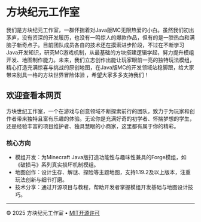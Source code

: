 # 方块纪元工作室

我们是方块纪元工作室，一群怀揣着对Java版MC无限热爱的小白。虽然我们初出茅庐，没有资深的开发履历，也没有一鸣惊人的爆款作品，但有的是一腔热血和满脑子新奇点子。目前团队成员各自的技术还在摸索进步阶段，不过在不断学习Java开发知识，研究MC游戏机制，从最基础的方块搭建逻辑学起，努力提升模组开发、地图制作能力。未来，我们立志创作出能让玩家眼前一亮的独特玩法模组，精心打造充满惊喜与挑战的原创地图，在Java版MC的开发领域站稳脚跟，给大家带来别具一格的方块世界冒险体验 ，希望大家多多支持我们！

## 欢迎查看本网页 

方块世纪工作室，一个在游戏与创意领域不断探索前行的团队，致力于为玩家和创作者带来独特且富有乐趣的体验。无论你是充满好奇的初学者、怀揣梦想的学生，还是经验丰富的项目维护者、独具慧眼的小商家，这里都有属于你的精彩。


### 核心方向

- 模组开发：为Minecraft Java版打造功能性与趣味性兼具的Forge模组，如《破损弓》系列真实损坏机制模组。
- 地图创作：设计生存、解谜、探险等主题地图，支持1.19.2及以上版本，注重玩法创新与细节打磨。
- 技术分享：通过开源项目与教程，帮助开发者掌握模组开发基础与地图设计技巧。
 

---

&copy; 2025 方块纪元工作室 &bull; [MIT开源许可](https://gh.io/mit)
